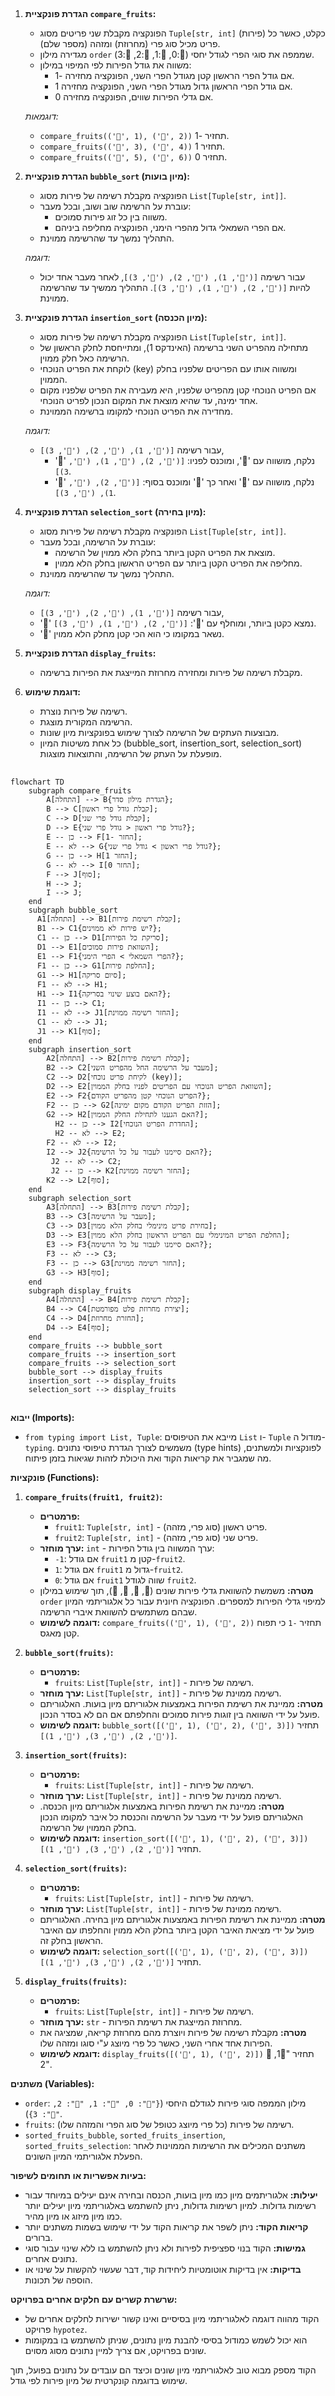 ## <algorithm>

1. **הגדרת פונקציית `compare_fruits`:**
   - הפונקציה מקבלת שני פריטים מסוג `Tuple[str, int]` (פירות) כקלט, כאשר כל פריט מכיל סוג פרי (מחרוזת) ומזהה (מספר שלם).
   - מגדירה מילון `order` שממפה את סוגי הפרי לגודל יחסי (🍎:0, 🍐:1, 🍉:2, 🧺:3).
   - משווה את גודל הפירות לפי המיפוי במילון:
     - אם גודל הפרי הראשון קטן מגודל הפרי השני, הפונקציה מחזירה -1.
     - אם גודל הפרי הראשון גדול מגודל הפרי השני, הפונקציה מחזירה 1.
     - אם גדלי הפירות שווים, הפונקציה מחזירה 0.

   *דוגמאות:*
    - `compare_fruits(('🍎', 1), ('🍐', 2))` תחזיר -1.
    - `compare_fruits(('🍉', 3), ('🍐', 4))` תחזיר 1.
    - `compare_fruits(('🍎', 5), ('🍎', 6))` תחזיר 0.

2. **הגדרת פונקציית `bubble_sort` (מיון בועות):**
   - הפונקציה מקבלת רשימה של פירות מסוג `List[Tuple[str, int]]`.
   - עוברת על הרשימה שוב ושוב, ובכל מעבר:
     - משווה בין כל זוג פירות סמוכים.
     - אם הפרי השמאלי גדול מהפרי הימני, הפונקציה מחליפה ביניהם.
   - התהליך נמשך עד שהרשימה ממוינת.
  
   *דוגמה:*
    - עבור רשימה `[('🍉', 1), ('🍎', 2), ('🍐', 3)]`, לאחר מעבר אחד יכול להיות `[('🍎', 2), ('🍉', 1), ('🍐', 3)]`. התהליך ממשיך עד שהרשימה ממוינת.
   
3. **הגדרת פונקציית `insertion_sort` (מיון הכנסה):**
   - הפונקציה מקבלת רשימה של פירות מסוג `List[Tuple[str, int]]`.
   - מתחילה מהפריט השני ברשימה (האינדקס 1), ומתייחסת לחלק הראשון של הרשימה כאל חלק ממוין.
   - לוקחת את הפריט הנוכחי (key) ומשווה אותו עם הפריטים שלפניו בחלק הממוין.
   - אם הפריט הנוכחי קטן מהפריט שלפניו, היא מעבירה את הפריט שלפניו מקום אחד ימינה, עד שהיא מוצאת את המקום הנכון לפריט הנוכחי.
   - מחדירה את הפריט הנוכחי למקומו ברשימה הממוינת.

   *דוגמה:*
    - עבור רשימה `[('🍉', 1), ('🍎', 2), ('🍐', 3)]`,
      - '🍎' נלקח, מושווה עם '🍉', ומוכנס לפניו: `[('🍎', 2), ('🍉', 1), ('🍐', 3)]`.
      - '🍐' נלקח, מושווה עם '🍉' ואחר כך '🍎' ומוכנס בסוף: `[('🍎', 2), ('🍉', 1), ('🍐', 3)]`.

4. **הגדרת פונקציית `selection_sort` (מיון בחירה):**
   - הפונקציה מקבלת רשימה של פירות מסוג `List[Tuple[str, int]]`.
   - עוברת על הרשימה, ובכל מעבר:
     - מוצאת את הפריט הקטן ביותר בחלק הלא ממוין של הרשימה.
     - מחליפה את הפריט הקטן ביותר עם הפריט הראשון בחלק הלא ממוין.
   - התהליך נמשך עד שהרשימה ממוינת.
  
    *דוגמה:*
     - עבור רשימה `[('🍉', 1), ('🍎', 2), ('🍐', 3)]`,
      - '🍎' נמצא כקטן ביותר, ומוחלף עם '🍉': `[('🍎', 2), ('🍉', 1), ('🍐', 3)]`.
      -  '🍐' נשאר במקומו כי הוא הכי קטן מחלק הלא ממוין.
5. **הגדרת פונקציית `display_fruits`:**
   - מקבלת רשימה של פירות ומחזירה מחרוזת המייצגת את הפירות ברשימה.

6. **דוגמת שימוש:**
   - רשימה של פירות נוצרת.
   - הרשימה המקורית מוצגת.
   - מבוצעות העתקים של הרשימה לצורך שימוש בפונקציות מיון שונות.
   - כל אחת משיטות המיון (bubble_sort, insertion_sort, selection_sort) מופעלת על העתק של הרשימה, והתוצאות מוצגות.

## <mermaid>

```mermaid
flowchart TD
    subgraph compare_fruits
        A[התחלה] --> B{הגדרת מילון סדר};
        B --> C[קבלת גודל פרי ראשון];
        C --> D[קבלת גודל פרי שני];
        D --> E{גודל פרי ראשון < גודל פרי שני?};
        E -- כן --> F[החזר -1];
        E -- לא --> G{גודל פרי ראשון > גודל פרי שני?};
        G -- כן --> H[החזר 1];
        G -- לא --> I[החזר 0];
        F --> J[סוף];
        H --> J;
        I --> J;
    end
    subgraph bubble_sort
      A1[התחלה] --> B1[קבלת רשימת פירות];
      B1 --> C1{יש פירות לא ממוינים?};
      C1 -- כן --> D1[סריקת כל הפירות];
      D1 --> E1[השוואת פירות סמוכים];
      E1 --> F1{הפרי השמאלי > הפרי הימני?};
      F1 -- כן --> G1[החלפת פירות];
      G1 --> H1[סיום סריקה];
      F1 -- לא --> H1;
      H1 --> I1{האם בוצע שינוי בסריקה?};
      I1 -- כן --> C1;
      I1 -- לא --> J1[החזר רשימה ממוינת];
      C1 -- לא --> J1;
      J1 --> K1[סוף];
    end
    subgraph insertion_sort
        A2[התחלה] --> B2[קבלת רשימת פירות];
        B2 --> C2[מעבר על הרשימה החל מהפריט השני];
        C2 --> D2[לקיחת פריט נוכחי (key)];
        D2 --> E2[השוואת הפריט הנוכחי עם הפריטים לפניו בחלק הממוין];
        E2 --> F2{הפריט הנוכחי קטן מהפריט הקודם?};
        F2 -- כן --> G2[הזזת הפריט הקודם מקום ימינה];
        G2 --> H2[האם הגענו לתחילת החלק הממוין?];
          H2 -- כן --> I2[החדרת הפריט הנוכחי];
          H2 -- לא --> E2;
        F2 -- לא --> I2;
        I2 --> J2{האם סיימנו לעבור על כל הרשימה?};
         J2 -- לא --> C2;
         J2 -- כן --> K2[החזר רשימה ממוינת];
        K2 --> L2[סוף];
    end
    subgraph selection_sort
        A3[התחלה] --> B3[קבלת רשימת פירות];
        B3 --> C3[מעבר על הרשימה];
        C3 --> D3[בחירת פריט מינימלי בחלק הלא ממוין];
        D3 --> E3[החלפת הפריט המינימלי עם הפריט הראשון בחלק הלא ממוין];
        E3 --> F3{האם סיימנו לעבור על כל הרשימה?};
        F3 -- לא --> C3;
        F3 -- כן --> G3[החזר רשימה ממוינת];
        G3 --> H3[סוף];
    end
    subgraph display_fruits
        A4[התחלה] --> B4[קבלת רשימת פירות];
        B4 --> C4[יצירת מחרוזת פלט מפורמטת];
        C4 --> D4[החזרת מחרוזת];
        D4 --> E4[סוף];
    end
    compare_fruits --> bubble_sort
    compare_fruits --> insertion_sort
    compare_fruits --> selection_sort
    bubble_sort --> display_fruits
    insertion_sort --> display_fruits
    selection_sort --> display_fruits
```

## <explanation>

**ייבוא (Imports):**

-   `from typing import List, Tuple`: מייבא את הטיפוסים `List` ו- `Tuple` מודול ה- `typing`. משמשים לצורך הגדרת טיפוסי נתונים (type hints) לפונקציות ולמשתנים, מה שמגביר את קריאות הקוד ואת היכולת לזהות שגיאות בזמן פיתוח.

**פונקציות (Functions):**

1.  **`compare_fruits(fruit1, fruit2)`:**
    -   **פרמטרים:**
        -   `fruit1`:  `Tuple[str, int]` - פריט ראשון (סוג פרי, מזהה).
        -   `fruit2`:  `Tuple[str, int]` - פריט שני (סוג פרי, מזהה).
    -   **ערך מוחזר:** `int` - ערך המשווה בין גודל הפירות:
        -   `-1`: אם גודל `fruit1` קטן מ-`fruit2`.
        -   `1`: אם גודל `fruit1` גדול מ-`fruit2`.
        -   `0`: אם גודל `fruit1` שווה לגודל `fruit2`.
    -   **מטרה:** משמשת להשוואת גדלי פירות שונים (🍎, 🍐, 🍉, 🧺), תוך שימוש במילון `order` למיפוי גדלי הפירות למספרים. הפונקציה חיונית עבור כל אלגוריתמי המיון שבהם משתמשים להשוואת איברי הרשימה.
    -   **דוגמה לשימוש:** `compare_fruits(('🍎', 1), ('🍐', 2))` תחזיר `-1` כי תפוח קטן מאגס.

2.  **`bubble_sort(fruits)`:**
    -   **פרמטרים:**
        -   `fruits`:  `List[Tuple[str, int]]` - רשימה של פירות.
    -   **ערך מוחזר:** `List[Tuple[str, int]]` - רשימה ממוינת של פירות.
    -   **מטרה:** ממיינת את רשימת הפירות באמצעות אלגוריתם מיון בועות. האלגוריתם פועל על ידי השוואה בין זוגות פירות סמוכים והחלפתם אם הם לא בסדר הנכון.
    -   **דוגמה לשימוש:** `bubble_sort([('🍉', 1), ('🍎', 2), ('🍐', 3)])` תחזיר `[('🍎', 2), ('🍐', 3), ('🍉', 1)]`.

3.  **`insertion_sort(fruits)`:**
    -   **פרמטרים:**
        -   `fruits`:  `List[Tuple[str, int]]` - רשימה של פירות.
    -   **ערך מוחזר:** `List[Tuple[str, int]]` - רשימה ממוינת של פירות.
    -   **מטרה:** ממיינת את רשימת הפירות באמצעות אלגוריתם מיון הכנסה. האלגוריתם פועל על ידי מעבר על הרשימה והכנסת כל איבר למקומו הנכון בחלק הממוין של הרשימה.
    -   **דוגמה לשימוש:** `insertion_sort([('🍉', 1), ('🍎', 2), ('🍐', 3)])` תחזיר `[('🍎', 2), ('🍐', 3), ('🍉', 1)]`.

4.  **`selection_sort(fruits)`:**
    -   **פרמטרים:**
        -   `fruits`:  `List[Tuple[str, int]]` - רשימה של פירות.
    -   **ערך מוחזר:** `List[Tuple[str, int]]` - רשימה ממוינת של פירות.
    -   **מטרה:** ממיינת את רשימת הפירות באמצעות אלגוריתם מיון בחירה. האלגוריתם פועל על ידי מציאת האיבר הקטן ביותר בחלק הלא ממוין והחלפתו עם האיבר הראשון בחלק זה.
    -   **דוגמה לשימוש:** `selection_sort([('🍉', 1), ('🍎', 2), ('🍐', 3)])` תחזיר `[('🍎', 2), ('🍐', 3), ('🍉', 1)]`.

5. **`display_fruits(fruits)`:**
    - **פרמטרים:**
        - `fruits`:  `List[Tuple[str, int]]` - רשימה של פירות.
    - **ערך מוחזר:** `str` - מחרוזת המייצגת את רשימת הפירות.
    - **מטרה:** מקבלת רשימה של פירות ויוצרת מהם מחרוזת קריאה, שמציגה את הפירות אחד אחרי השני, כאשר כל פרי מיוצג ע"י סוגו ומזהה שלו.
    - **דוגמא לשימוש:** `display_fruits([('🍎', 1), ('🍐', 2)])` תחזיר "🍎1, 🍐2".

**משתנים (Variables):**

-   `order`: מילון הממפה סוגי פירות לגודלם היחסי (`{"🍎": 0, "🍐": 1, "🍉": 2, "🧺": 3}`).
-   `fruits`: רשימה של פירות (כל פרי מיוצג כטופל של סוג הפרי והמזהה שלו).
-   `sorted_fruits_bubble`, `sorted_fruits_insertion`, `sorted_fruits_selection`: משתנים המכילים את הרשימות הממוינות לאחר הפעלת אלגוריתמי המיון השונים.

**בעיות אפשריות או תחומים לשיפור:**

-   **יעילות:** אלגוריתמים מיון כמו מיון בועות, הכנסה ובחירה אינם יעילים במיוחד עבור רשימות גדולות. למיון רשימות גדולות, ניתן להשתמש באלגוריתמי מיון יעילים יותר כמו מיון מיזוג או מיון מהיר.
-   **קריאות הקוד:** ניתן לשפר את קריאות הקוד על ידי שימוש בשמות משתנים יותר ברורים.
-   **גמישות:** הקוד בנוי ספציפית לפירות ולא ניתן להשתמש בו ללא שינוי עבור סוגי נתונים אחרים.
-  **בדיקות:** אין בדיקות אוטומטיות ליחידות קוד, דבר שעשוי להקשות על שינוי או הוספה של תכונות.

**שרשרת קשרים עם חלקים אחרים בפרויקט:**

-   הקוד מהווה דוגמה לאלגוריתמי מיון בסיסיים ואינו קשור ישירות לחלקים אחרים של פרויקט `hypotez`.
-   הוא יכול לשמש כמודול בסיסי להבנת מיון נתונים, שניתן להשתמש בו במקומות שונים בפרויקט, אם צריך למיין נתונים מסוג מסוים.

הקוד מספק מבוא טוב לאלגוריתמי מיון שונים וכיצד הם עובדים על נתונים בפועל, תוך שימוש בדוגמה קונקרטית של מיון פירות לפי גודל.
